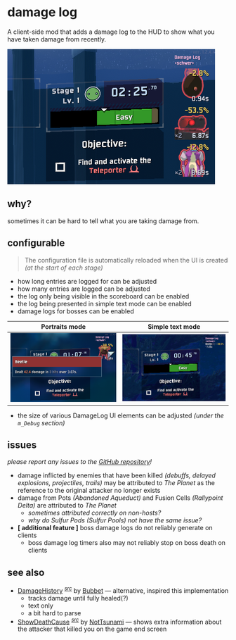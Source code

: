 # damage log

A client-side mod that adds a damage log to the HUD to show what you have taken damage from recently.

![damage log sample screenshot](https://github.com/itsschwer/ror2-damage-log/blob/main/xtra/demo.png?raw=true)

## why?

sometimes it can be hard to tell what you are taking damage from.

## configurable

> The configuration file is automatically reloaded when the UI is created *(at the start of each stage)*

- how long entries are logged for can be adjusted
- how many entries are logged can be adjusted
- the log only being visible in the scoreboard can be enabled
- the log being presented in simple text mode can be enabled
- damage logs for bosses can be enabled

Portraits mode | Simple text mode
--- | ---
![portraits mode damage log sample screenshot](https://github.com/itsschwer/ror2-damage-log/blob/main/xtra/compare-portrait.png?raw=true) | ![simple text mode damage log sample screenshot](https://github.com/itsschwer/ror2-damage-log/blob/main/xtra/compare-text.png?raw=true)

- the size of various DamageLog UI elements can be adjusted *(under the `m_Debug` section)*

## issues

*please report any issues to the [GitHub repository](https://github.com/itsschwer/ror2-damage-log/issues)!*

- damage inflicted by enemies that have been killed *(debuffs, delayed explosions, projectiles, trails)* may be attributed to *The Planet* as the reference to the original attacker no longer exists
- damage from Pots *(Abandoned Aqueduct)* and Fusion Cells *(Rallypoint Delta)* are attributed to *The Planet*
    - *sometimes attributed correctly on non-hosts?*
    - *why do Sulfur Pods (Sulfur Pools) not have the same issue?*
- **\[ additional feature \]** boss damage logs do not reliably generate on clients
    - boss damage log timers also may not reliably stop on boss death on clients

## see also

- [DamageHistory](https://thunderstore.io/package/Bubbet/DamageHistory/) <sup>[*src*](https://github.com/Bubbet/Risk-Of-Rain-Mods/tree/master/DamageHistory)</sup> by [Bubbet](https://thunderstore.io/package/Bubbet/) — alternative, inspired this implementation
    - tracks damage until fully healed(?)
    - text only
    - a bit hard to parse
- [ShowDeathCause](https://thunderstore.io/package/NotTsunami/ShowDeathCause/) <sup>[*src*](https://github.com/NotTsunami/ShowDeathCause)</sup> by [NotTsunami](https://thunderstore.io/package/NotTsunami/) — shows extra information about the attacker that killed you on the game end screen
